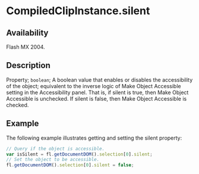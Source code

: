 # CompiledClipInstance.silent

## Availability

Flash MX 2004.

## Description

Property; `boolean`; A boolean value that enables or disables the accessibility of the object; equivalent to the inverse logic of Make Object Accessible setting in the Accessibility panel. That is, if silent is true, then Make Object Accessible is unchecked. If silent is false, then Make Object Accessible is checked.

## Example

The following example illustrates getting and setting the silent property:

```javascript
// Query if the object is accessible.
var isSilent = fl.getDocumentDOM().selection[0].silent;
// Set the object to be accessible.
fl.getDocumentDOM().selection[0].silent = false;
```
